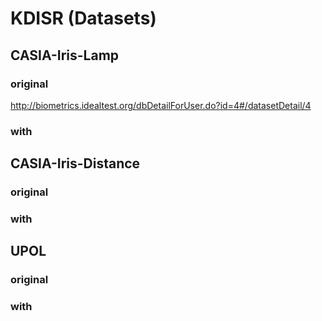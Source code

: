 # KDISR (Datasets)

## CASIA-Iris-Lamp
### original
http://biometrics.idealtest.org/dbDetailForUser.do?id=4#/datasetDetail/4
### with 

## CASIA-Iris-Distance
### original

### with 

## UPOL
### original

### with 
